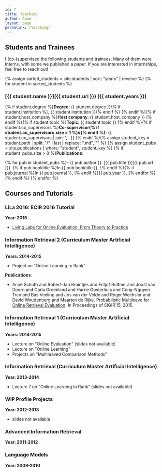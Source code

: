 ```yaml
---
id: 7
title: Teaching
author: Anne
layout: page
permalink: /teaching/
---
```


## Students and Trainees

I (co-)supervised the following students and trainees. Many of them were interns, with some we published a paper. If you are
interested in internships, feel free to reach out!

{% assign sorted_students = site.students | sort: "years" | reverse %}
{% for student in sorted_students %}
### [{{ student.name }}]({{ student.url }}) ({{ student.years }})

{% if student.degree %}**Degree**: {{ student.degree }}{% if student.institution %}, {{ student.institution }}{% endif %}
{% endif %}{% if student.host_company %}**Host company**: {{ student.host_company }}
{% endif %}{% if student.topic %}**Topic**: {{ student.topic }}
{% endif %}{% if student.co_supervisors %}**Co-supervisor{% if student.co_supervisors.size > 1 %}s{% endif %}**: {{ student.co_supervisors | join: ', ' }}
{% endif %}{% assign student_key = student.path | split: "/" | last | replace: ".md", "" %}
{% assign student_pubs = site.publications | where: "student", student_key %}
{% if student_pubs.size > 0 %}**Publications**:

{% for pub in student_pubs %}- {{ pub.author }}. [{{ pub.title }}]({{ pub.url }}). {% if pub.booktitle %}In {{ pub.booktitle }}, {% endif %}{% if pub.journal %}In {{ pub.journal }}, {% endif %}{{ pub.year }}.
{% endfor %}{% endif %}
{% endfor %}

## Courses and Tutorials

### LiLa 2016: ECIR 2016 Tutorial

**Year: 2016**

- [Living Labs for Online Evaluation: From Theory to Practice](/publications/schuth2016lila)

### Information Retrieval 2 (Curriculum Master Artificial Intelligence)

**Years: 2014-2015**

- Project on "Online Learning to Rank"

**Publications**:

- Anne Schuth and Robert-Jan Bruintjes and Fritjof Büttner and Joost van Doorn and Carla Groenland and Harrie
  Oosterhuis and Cong-Nguyen Tran and Bas Veeling and Jos van der Velde and Roger Wechsler and David Woudenberg and
  Maarten de
  Rijke. [Probabilistic Multileave for Online Retrieval Evaluation](/publications/schuth2015probabilistic.html). In
  Proceedings of SIGIR'15, 2015.

### Information Retrieval 1 (Curriculum Master Artificial Intelligence)

**Years: 2014-2015**

- Lecture on "Online Evaluation" (slides not available)
- Lecture on "Online Learning"
- Projects on "Multileaved Comparison Methods"

### Information Retrieval (Curriculum Master Artificial Intelligence)

**Year: 2013-2014**

- Lecture 7 on "Online Learning to Rank" (slides not available)

### WIP Profile Projects

**Year: 2012-2013**

- slides not available

### Advanced Information Retrieval

**Year: 2011-2012**

### Language Models

**Year: 2009-2010**
